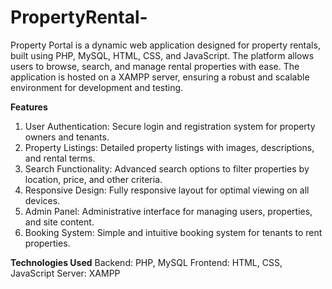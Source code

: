 # PropertyRental-
Property Portal is a dynamic web application designed for property rentals, built using PHP, MySQL, HTML, CSS, and JavaScript. The platform allows users to browse, search, and manage rental properties with ease. The application is hosted on a XAMPP server, ensuring a robust and scalable environment for development and testing.

**Features**
1. User Authentication: Secure login and registration system for property owners and tenants.
2. Property Listings: Detailed property listings with images, descriptions, and rental terms.
3. Search Functionality: Advanced search options to filter properties by location, price, and other criteria.
4. Responsive Design: Fully responsive layout for optimal viewing on all devices.
5. Admin Panel: Administrative interface for managing users, properties, and site content.
6. Booking System: Simple and intuitive booking system for tenants to rent properties.

**Technologies Used**
Backend: PHP, MySQL
Frontend: HTML, CSS, JavaScript
Server: XAMPP

